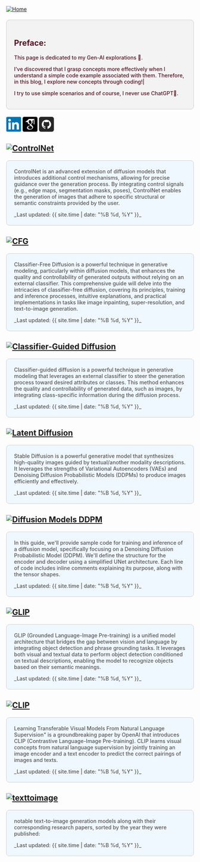 [![Home](https://img.shields.io/badge/Home-Click%20Here-blue?style=flat&logo=homeadvisor&logoColor=white)](../)

<div style="background-color: #f3f3f3; color: #512; font-weight: 500; padding: 20px; margin: 20px 0; border-radius: 8px; border: 1px solid #ccc;">
  <h2>Preface:</h2>
  <p>
This page is dedicated to my Gen-AI explorations 🚀.


I’ve discovered that I grasp concepts more effectively when I understand a simple code example associated with them. Therefore, in this blog, I explore new concepts through coding!|

I try to use simple scenarios and of course, I never use ChatGPT🤥.
</p>
</div>

<p>



</p>

<p></p>
<p></p>
<p></p>
<p></p>
<p></p>

[<img src="../images/LinkedIn_logo_initials.png"  width="40" height="40">](https://www.linkedin.com/in/mehdi-seyfi-38189220/)   [<img src="../images/googlescholar.png"  width="40" height="40">](https://scholar.google.ca/citations?user=6l0PmOEAAAAJ&hl=en) [<img src="../images/github.png"  width="40" height="40">](https://github.com/mseyfi)

<p></p>
<p></p>

## [![ControlNet](https://img.shields.io/badge/ControlNet-Adding_Conditional_Control_to_Text_to_Image_Diffusion_Models-blue?style=for-the-badge&logo=github)](../posts/ControlNet)

<div style="background-color: #f0f8ff; color: #555;font-weight: 485; padding: 20px; margin: 20px 0; border-radius: 8px; border: 1px solid #ccc;">
ControlNet is an advanced extension of diffusion models that introduces additional control mechanisms, allowing for precise guidance over the generation process. By integrating control signals (e.g., edge maps, segmentation masks, poses), ControlNet enables the generation of images that adhere to specific structural or semantic constraints provided by the user.
<p></p>
_Last updated: {{ site.time | date: "%B %d, %Y" }}_
</div>


## [![CFG](https://img.shields.io/badge/CFD-Classifier_Free_Diffusion-blue?style=for-the-badge&logo=github)](../posts/CFG)

<div style="background-color: #f0f8ff; color: #555;font-weight: 485; padding: 20px; margin: 20px 0; border-radius: 8px; border: 1px solid #ccc;">
Classifier-Free Diffusion is a powerful technique in generative modeling, particularly within diffusion models, that enhances the quality and controllability of generated outputs without relying on an external classifier. This comprehensive guide will delve into the intricacies of classifier-free diffusion, covering its principles, training and inference processes, intuitive explanations, and practical implementations in tasks like image inpainting, super-resolution, and text-to-image generation.
<p></p>
_Last updated: {{ site.time | date: "%B %d, %Y" }}_
</div>



## [![Classifier-Guided Diffusion](https://img.shields.io/badge/CGD-Classifier_Guided_Diffusion-blue?style=for-the-badge&logo=github)](../posts/Classifier_Guided_Diffusion)

<div style="background-color: #f0f8ff; color: #555;font-weight: 485; padding: 20px; margin: 20px 0; border-radius: 8px; border: 1px solid #ccc;">
Classifier-guided diffusion is a powerful technique in generative modeling that leverages an external classifier to steer the generation process toward desired attributes or classes. This method enhances the quality and controllability of generated data, such as images, by integrating class-specific information during the diffusion process.
<p></p>
_Last updated: {{ site.time | date: "%B %d, %Y" }}_
</div>


## [![Latent Diffusion](https://img.shields.io/badge/LDM-Latent_Diffusion_Models-blue?style=for-the-badge&logo=github)](../posts/StableDiffusion)

<div style="background-color: #f0f8ff; color: #555;font-weight: 485; padding: 20px; margin: 20px 0; border-radius: 8px; border: 1px solid #ccc;">
Stable Diffusion is a powerful generative model that synthesizes high-quality images guided by textual/another modality descriptions. It leverages the strengths of Variational Autoencoders (VAEs) and Denoising Diffusion Probabilistic Models (DDPMs) to produce images efficiently and effectively.
 <p></p>
_Last updated: {{ site.time | date: "%B %d, %Y" }}_
</div>


## [![Diffusion Models DDPM](https://img.shields.io/badge/DDPM-Diffusion_Models-blue?style=for-the-badge&logo=github)](../posts/Diffusion)

<div style="background-color: #f0f8ff; color: #555;font-weight: 485; padding: 20px; margin: 20px 0; border-radius: 8px; border: 1px solid #ccc;">
In this guide, we'll provide sample code for training and inference of a diffusion model, specifically focusing on a Denoising Diffusion Probabilistic Model (DDPM). We'll define the structure for the encoder and decoder using a simplified UNet architecture. Each line of code includes inline comments explaining its purpose, along with the tensor shapes.
 <p></p>
_Last updated: {{ site.time | date: "%B %d, %Y" }}_
</div>


## [![GLIP](https://img.shields.io/badge/GLIP-Grounded_Language_Image_Pre_training-blue?style=for-the-badge&logo=github)](../posts/GLIP)

<div style="background-color: #f0f8ff; color: #555;font-weight: 485; padding: 20px; margin: 20px 0; border-radius: 8px; border: 1px solid #ccc;">
GLIP (Grounded Language-Image Pre-training) is a unified model architecture that bridges the gap between vision and language by integrating object detection and phrase grounding tasks. It leverages both visual and textual data to perform object detection conditioned on textual descriptions, enabling the model to recognize objects based on their semantic meanings.
<p></p>
_Last updated: {{ site.time | date: "%B %d, %Y" }}_
</div>


## [![CLIP](https://img.shields.io/badge/CLIP-Learning_Transferable_Visual_Models_From_Natural_Language_Supervision-blue?style=for-the-badge&logo=github)](../posts/CLIP)

<div style="background-color: #f0f8ff; color: #555;font-weight: 485; padding: 20px; margin: 20px 0; border-radius: 8px; border: 1px solid #ccc;">
Learning Transferable Visual Models From Natural Language Supervision" is a groundbreaking paper by OpenAI that introduces CLIP (Contrastive Language-Image Pre-training). CLIP learns visual concepts from natural language supervision by jointly training an image encoder and a text encoder to predict the correct pairings of images and texts.
<p></p>
_Last updated: {{ site.time | date: "%B %d, %Y" }}_
</div>


## [![texttoimage](https://img.shields.io/badge/Text_to_Image-grey?style=for-the-badge&logo=github)](../posts/TextToImage)

<div style="background-color: #f0f8ff; color: #555;font-weight: 485; padding: 20px; margin: 20px 0; border-radius: 8px; border: 1px solid #ccc;">
notable text-to-image generation models along with their corresponding research papers, sorted by the year they were published:
 <p></p>
_Last updated: {{ site.time | date: "%B %d, %Y" }}_
</div>

